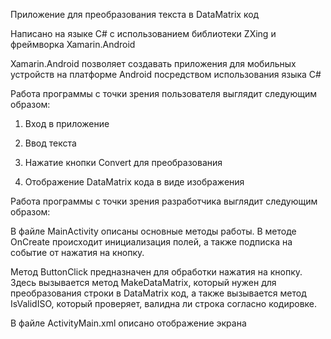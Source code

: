 Приложение для преобразования текста в DataMatrix код 

Написано на языке C# с использованием библиотеки ZXing и фреймворка Xamarin.Android 

Xamarin.Android позволяет создавать приложения для мобильных устройств на платформе Android посредством использования языка C# 

  

Работа программы с точки зрения пользователя выглядит следующим образом: 

1. Вход в приложение 

2. Ввод текста 

3. Нажатие кнопки Convert для преобразования 

4. Отображение DataMatrix кода в виде изображения 

  

Работа программы с точки зрения разработчика выглядит следующим образом: 

В файле MainActivity описаны основные методы работы. В методе OnCreate происходит инициализация полей, а также подписка на событие от нажатия на кнопку. 

Метод ButtonClick предназначен для обработки нажатия на кнопку. Здесь вызывается метод MakeDataMatrix, который нужен для преобразования строки в DataMatrix код, а также вызывается метод IsValidISO, который проверяет, валидна ли строка согласно кодировке. 

В файле ActivityMain.xml описано отображение экрана 
